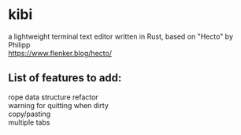 # kibi
a lightweight terminal text editor written in Rust, based on "Hecto" by Philipp  
https://www.flenker.blog/hecto/  

## List of features to add:  
rope data structure refactor  
warning for quitting when dirty  
copy/pasting  
multiple tabs

